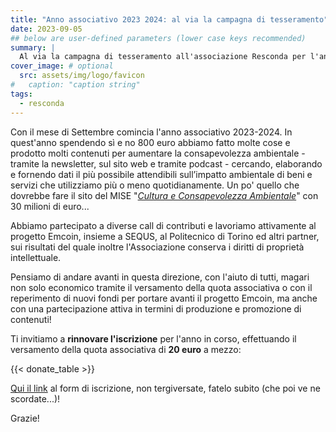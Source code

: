 ```yaml
---
title: "Anno associativo 2023 2024: al via la campagna di tesseramento"
date: 2023-09-05
## below are user-defined parameters (lower case keys recommended)
summary: |
  Al via la campagna di tesseramento all'associazione Resconda per l'anno 2023-2024. Una panoramica delle attività svolte e le modalità per rinnovare l'iscrizione o iscriversi per la prima volta.
cover_image: # optional
  src: assets/img/logo/favicon
#   caption: "caption string"
tags:
  - resconda
---
```


Con il mese di Settembre comincia l'anno associativo 2023-2024. In quest'anno spendendo sì e no 800 euro abbiamo fatto molte cose e prodotto molti contenuti per aumentare la consapevolezza ambientale - tramite la newsletter, sul sito web e tramite podcast - cercando, elaborando e fornendo dati il più possibile attendibili sull’impatto ambientale di beni e servizi che utilizziamo più o meno quotidianamente. 
Un po' quello che dovrebbe fare il sito del MISE "[*Cultura e Consapevolezza Ambientale*](https://culturaeconsapevolezza.mase.gov.it/)" con 30 milioni di euro...

Abbiamo partecipato a diverse call di contributi e lavoriamo attivamente al progetto Emcoin, insieme a SEQUS, al Politecnico di Torino ed altri partner, sui risultati del quale inoltre l'Associazione conserva i diritti di proprietà intellettuale.

Pensiamo di andare avanti in questa direzione, con l'aiuto di tutti, magari non solo economico tramite il versamento della quota associativa o con il reperimento di nuovi fondi per portare avanti il progetto Emcoin, ma anche con una partecipazione attiva in termini di produzione e promozione di contenuti!

Ti invitiamo a **rinnovare l'iscrizione** per l'anno in corso, effettuando il versamento della quota associativa di **20 euro** a mezzo:

{{< donate_table >}}

[Qui il link](/docs/resconda_modulo_adesione_socio.pdf) al form di iscrizione, non tergiversate, fatelo subito (che poi ve ne scordate...)! 

Grazie!

<!--
  created 2023-09-05 23:19:08.23667 +0200 CEST m=+0.032616460
-->
